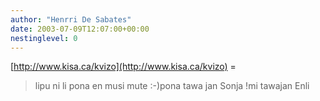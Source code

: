 ```yaml
---
author: "Henrri De Sabates"
date: 2003-07-09T12:07:00+00:00
nestinglevel: 0
---
```

[http://www.kisa.ca/kvizo](http://www.kisa.ca/kvizo) =
> lipu ni li pona en musi mute :-)pona tawa jan Sonja !mi tawajan Enli